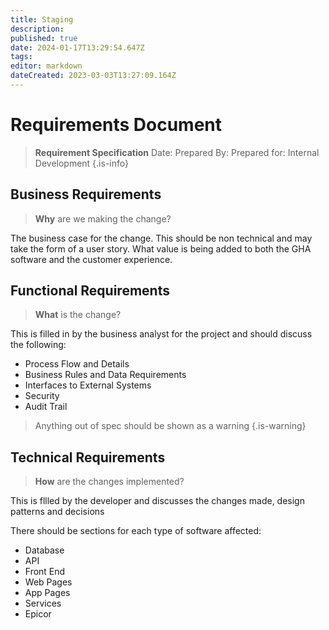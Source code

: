 ```yaml
---
title: Staging
description: 
published: true
date: 2024-01-17T13:29:54.647Z
tags: 
editor: markdown
dateCreated: 2023-03-03T13:27:09.164Z
---
```


# Requirements Document

> **Requirement Specification**
> Date: 
> Prepared By: 
> Prepared for: Internal Development
{.is-info}


## Business Requirements

> **Why** are we making the change?

The business case for the change. This should be non technical and may take the form of a user story. What value is being added to both the GHA software and the customer experience.

## Functional Requirements

> **What** is the change?

This is filled in by the business analyst for the project and should discuss the following:

- Process Flow and Details
- Business Rules and Data Requirements
- Interfaces to External Systems
- Security
- Audit Trail
 
> Anything out of spec should be shown as a warning
{.is-warning}

## Technical Requirements

> **How** are the changes implemented?

This is fllled by the developer and discusses the changes made, design patterns and decisions

There should be sections for each type of software affected:

- Database
- API
- Front End
- Web Pages
- App Pages
- Services
- Epicor

 

